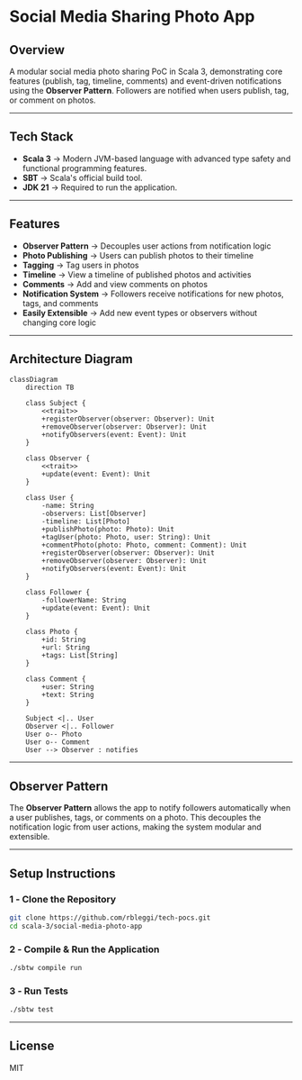 # **Social Media Sharing Photo App**

## **Overview**

A modular social media photo sharing PoC in Scala 3, demonstrating core features (publish, tag, timeline, comments) and event-driven notifications using the **Observer Pattern**. Followers are notified when users publish, tag, or comment on photos.

---

## **Tech Stack**

- **Scala 3** → Modern JVM-based language with advanced type safety and functional programming features.
- **SBT** → Scala's official build tool.
- **JDK 21** → Required to run the application.

---

## **Features**

- **Observer Pattern** → Decouples user actions from notification logic
- **Photo Publishing** → Users can publish photos to their timeline
- **Tagging** → Tag users in photos
- **Timeline** → View a timeline of published photos and activities
- **Comments** → Add and view comments on photos
- **Notification System** → Followers receive notifications for new photos, tags, and comments
- **Easily Extensible** → Add new event types or observers without changing core logic

---

## **Architecture Diagram**

```mermaid
classDiagram
    direction TB

    class Subject {
        <<trait>>
        +registerObserver(observer: Observer): Unit
        +removeObserver(observer: Observer): Unit
        +notifyObservers(event: Event): Unit
    }

    class Observer {
        <<trait>>
        +update(event: Event): Unit
    }

    class User {
        -name: String
        -observers: List[Observer]
        -timeline: List[Photo]
        +publishPhoto(photo: Photo): Unit
        +tagUser(photo: Photo, user: String): Unit
        +commentPhoto(photo: Photo, comment: Comment): Unit
        +registerObserver(observer: Observer): Unit
        +removeObserver(observer: Observer): Unit
        +notifyObservers(event: Event): Unit
    }

    class Follower {
        -followerName: String
        +update(event: Event): Unit
    }

    class Photo {
        +id: String
        +url: String
        +tags: List[String]
    }

    class Comment {
        +user: String
        +text: String
    }

    Subject <|.. User
    Observer <|.. Follower
    User o-- Photo
    User o-- Comment
    User --> Observer : notifies
```

---

## **Observer Pattern**

The **Observer Pattern** allows the app to notify followers automatically when a user publishes, tags, or comments on a photo. This decouples the notification logic from user actions, making the system modular and extensible.

---

## **Setup Instructions**

### **1️ - Clone the Repository**

```bash
git clone https://github.com/rbleggi/tech-pocs.git
cd scala-3/social-media-photo-app
```

### **2️ - Compile & Run the Application**

```bash
./sbtw compile run
```

### **3️ - Run Tests**

```bash
./sbtw test
```

---

## **License**

MIT
